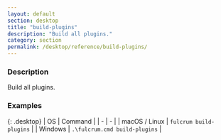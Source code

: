 ```yaml
---
layout: default
section: desktop
title: "build-plugins"
description: "Build all plugins."
category: section
permalink: /desktop/reference/build-plugins/
---
```


### Description

Build all plugins.

### Examples

{: .desktop}
| OS | Command |
| - | - |
| macOS / Linux  | `fulcrum build-plugins`  |
| Windows | `.\fulcrum.cmd build-plugins` |
